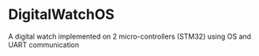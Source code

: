 # DigitalWatchOS
A digital watch implemented on 2 micro-controllers (STM32) using OS and UART communication
